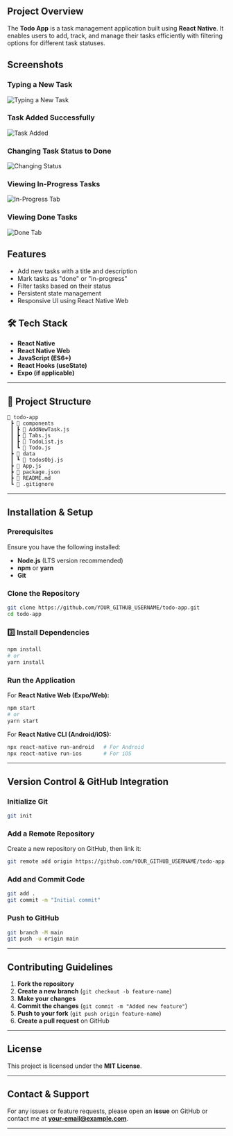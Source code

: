 ## Project Overview
The **Todo App** is a task management application built using **React Native**. It enables users to add, track, and manage their tasks efficiently with filtering options for different task statuses.

## Screenshots

### Typing a New Task
![Typing a New Task](screenshots/0-type-new-task.png)

### Task Added Successfully
![Task Added](screenshots/1-new-task-after-added.png)

### Changing Task Status to Done
![Changing Status](screenshots/2-change-status-to-done.png)

### Viewing In-Progress Tasks
![In-Progress Tab](screenshots/3-in-progress-tab.png)

### Viewing Done Tasks
![Done Tab](screenshots/4-done-tab.png)

## Features
- Add new tasks with a title and description
- Mark tasks as "done" or "in-progress"
- Filter tasks based on their status
- Persistent state management
- Responsive UI using React Native Web

## 🛠 Tech Stack
- **React Native**
- **React Native Web**
- **JavaScript (ES6+)**
- **React Hooks (useState)**
- **Expo (if applicable)**

---

## 📂 Project Structure
```
📂 todo-app
 ┣ 📂 components
 ┃ ┣ 📄 AddNewTask.js
 ┃ ┣ 📄 Tabs.js
 ┃ ┣ 📄 TodoList.js
 ┃ ┗ 📄 Todo.js
 ┣ 📂 data
 ┃ ┗ 📄 todosObj.js
 ┣ 📄 App.js
 ┣ 📄 package.json
 ┣ 📄 README.md
 ┗ 📄 .gitignore
```

---

## Installation & Setup

### Prerequisites
Ensure you have the following installed:
- **Node.js** (LTS version recommended)
- **npm** or **yarn**
- **Git**

### Clone the Repository
```sh
git clone https://github.com/YOUR_GITHUB_USERNAME/todo-app.git
cd todo-app
```

### 3️⃣ Install Dependencies
```sh
npm install
# or
yarn install
```

### Run the Application
For **React Native Web (Expo/Web):**
```sh
npm start
# or
yarn start
```

For **React Native CLI (Android/iOS):**
```sh
npx react-native run-android   # For Android
npx react-native run-ios       # For iOS
```

---

## Version Control & GitHub Integration

### Initialize Git
```sh
git init
```

### Add a Remote Repository
Create a new repository on GitHub, then link it:
```sh
git remote add origin https://github.com/YOUR_GITHUB_USERNAME/todo-app.git
```

### Add and Commit Code
```sh
git add .
git commit -m "Initial commit"
```

### Push to GitHub
```sh
git branch -M main
git push -u origin main
```

---

## Contributing Guidelines
1. **Fork the repository**
2. **Create a new branch** (`git checkout -b feature-name`)
3. **Make your changes**
4. **Commit the changes** (`git commit -m "Added new feature"`)
5. **Push to your fork** (`git push origin feature-name`)
6. **Create a pull request** on GitHub

---

## License
This project is licensed under the **MIT License**.

---

## Contact & Support
For any issues or feature requests, please open an **issue** on GitHub or contact me at **your-email@example.com**.

---
